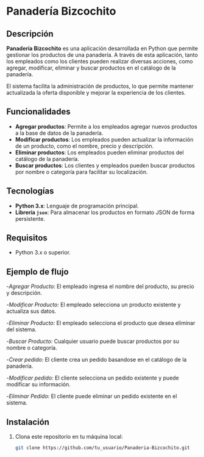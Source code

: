 # Panadería Bizcochito

## Descripción

**Panadería Bizcochito** es una aplicación desarrollada en Python que permite gestionar los productos de una panadería. A través de esta aplicación, tanto los empleados como los clientes pueden realizar diversas acciones, como agregar, modificar, eliminar y buscar productos en el catálogo de la panadería. 

El sistema facilita la administración de productos, lo que permite mantener actualizada la oferta disponible y mejorar la experiencia de los clientes.

## Funcionalidades

- **Agregar productos**: Permite a los empleados agregar nuevos productos a la base de datos de la panadería.
- **Modificar productos**: Los empleados pueden actualizar la información de un producto, como el nombre, precio y descripción.
- **Eliminar productos**: Los empleados pueden eliminar productos del catálogo de la panadería.
- **Buscar productos**: Los clientes y empleados pueden buscar productos por nombre o categoría para facilitar su localización.

## Tecnologías

- **Python 3.x**: Lenguaje de programación principal.
- **Librería `json`**: Para almacenar los productos en formato JSON de forma persistente.

## Requisitos

- Python 3.x o superior.

## Ejemplo de flujo

-*Agregar Producto:* El empleado ingresa el nombre del producto, su precio y descripción.

-*Modificar Producto:* El empleado selecciona un producto existente y actualiza sus datos.

-*Eliminar Producto:* El empleado selecciona el producto que desea eliminar del sistema.

-*Buscar Producto:* Cualquier usuario puede buscar productos por su nombre o categoría.

-*Crear pedido:* El cliente crea un pedido basandose en el catálogo de la panadería.

-*Modificar pedido:* El cliente selecciona un pedido existente y puede modificar su información.

-*Eliminar Pedido:* El cliente puede eliminar un pedido existente en el sistema.

## Instalación

1. Clona este repositorio en tu máquina local:

   ```bash
   git clone https://github.com/tu_usuario/Panaderia-Bizcochito.git
